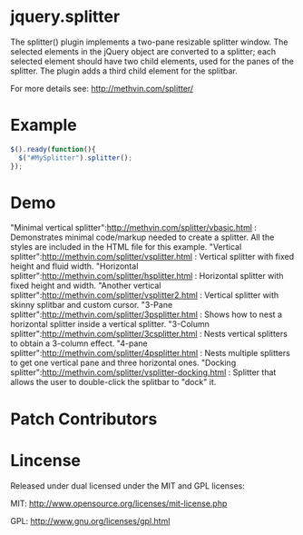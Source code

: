 jquery.splitter
===============

The splitter() plugin implements a two-pane resizable splitter window.
The selected elements in the jQuery object are converted to a splitter;
each selected element should have two child elements, used for the panes
of the splitter. The plugin adds a third child element for the splitbar.

For more details see: http://methvin.com/splitter/

# Example

```javascript
$().ready(function(){
  $("#MySplitter").splitter();
});
```

# Demo

"Minimal vertical splitter":http://methvin.com/splitter/vbasic.html : Demonstrates minimal code/markup needed to create a splitter. All the styles are included in the HTML file for this example.
"Vertical splitter":http://methvin.com/splitter/vsplitter.html : Vertical splitter with fixed height and fluid width.
"Horizontal splitter":http://methvin.com/splitter/hsplitter.html : Horizontal splitter with fixed height and width.
"Another vertical splitter":http://methvin.com/splitter/vsplitter2.html : Vertical splitter with skinny splitbar and custom cursor.
"3-Pane splitter":http://methvin.com/splitter/3psplitter.html : Shows how to nest a horizontal splitter inside a vertical splitter.
"3-Column splitter":http://methvin.com/splitter/3csplitter.html : Nests vertical splitters to obtain a 3-column effect.
"4-pane splitter":http://methvin.com/splitter/4psplitter.html : Nests multiple splitters to get one vertical pane and three horizontal ones.
"Docking splitter":http://methvin.com/splitter/vsplitter-docking.html : Splitter that allows the user to double-click the splitbar to "dock" it.


# Patch Contributors


# Lincense

Released under dual licensed under the MIT and GPL licenses:

MIT:
http://www.opensource.org/licenses/mit-license.php

GPL:
http://www.gnu.org/licenses/gpl.html

